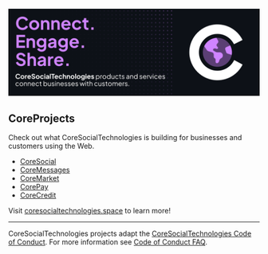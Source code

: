 [![CoreSocialSpace](https://github.com/CoreSocialTechnologies/.github/blob/main/images/master_banner.png)](https://github.com/CoreSocialTechnologies)

## CoreProjects
Check out what CoreSocialTechnologies is building for businesses and customers using the Web.

* [CoreSocial](https://coresocial.space)
* [CoreMessages](https://coremessages.space)
* [CoreMarket](https://coremarket.space)
* [CorePay](https://corepay.space)
* [CoreCredit](https://corecredit.space)

Visit [coresocialtechnologies.space](https://coresocialtechnologies.space) to learn more!

----

CoreSocialTechnologies projects adapt the [CoreSocialTechnologies Code of Conduct](https://coresocialtechnologies.space/codeofconduct/). For more information see [Code of Conduct FAQ](https://coresocialtechnologies.space/codeofconduct/faq/).
